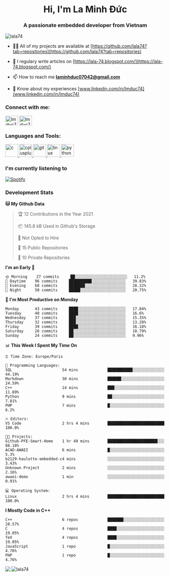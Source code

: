 <h1 align="center">Hi, I'm La Minh Đức</h1>
<h3 align="center">A passionate embedded developer from Vietnam</h3>

<p align="left"> <img src="https://komarev.com/ghpvc/?username=lala74&label=Profile%20views&color=0e75b6&style=flat"
                alt="lala74" /> </p>

- 👨‍💻 All of my projects are available at
[https://github.com/lala74?tab=repositories](https://github.com/lala74?tab=repositories)

- 📝 I regulary write articles on [https://lala-74.blogspot.com/](https://lala-74.blogspot.com/)

- 📫 How to reach me **laminhduc07042@gmail.com**

- 📄 Know about my experiences [www.linkedin.com/in/lmduc74](www.linkedin.com/in/lmduc74)

### Connect with me:
<p align="left">
        <a href="https://linkedin.com/in/lmduc74" target="blank"><img align="center"
                        src="https://cdn.jsdelivr.net/npm/simple-icons@3.0.1/icons/linkedin.svg" alt="lmduc74"
                        height="30" width="40" /></a>
        <a href="https://fb.com/lmduc74" target="blank"><img align="center"
                        src="https://cdn.jsdelivr.net/npm/simple-icons@3.0.1/icons/facebook.svg" alt="lmduc74"
                        height="30" width="40" /></a>
</p>

### Languages and Tools:
<p align="left"> <a href="https://www.cprogramming.com/" target="_blank"> <img
                        src="https://devicons.github.io/devicon/devicon.git/icons/c/c-original.svg" alt="c" width="40"
                        height="40" /> </a> <a href="https://www.w3schools.com/cpp/" target="_blank"> <img
                        src="https://devicons.github.io/devicon/devicon.git/icons/cplusplus/cplusplus-original.svg"
                        alt="cplusplus" width="40" height="40" /> </a> <a href="https://git-scm.com/" target="_blank">
                <img src="https://www.vectorlogo.zone/logos/git-scm/git-scm-icon.svg" alt="git" width="40"
                        height="40" /> </a> <a href="https://www.linux.org/" target="_blank"> <img
                        src="https://devicons.github.io/devicon/devicon.git/icons/linux/linux-original.svg" alt="linux"
                        width="40" height="40" /> </a> <a href="https://www.python.org" target="_blank"> <img
                        src="https://devicons.github.io/devicon/devicon.git/icons/python/python-original.svg"
                        alt="python" width="40" height="40" /> </a> </p>

### I'm currently listening to
[![Spotify](https://spotify-playing-git-master.lala74.vercel.app/api/spotify)](https://open.spotify.com/user/nrjaez36fdyqfexa07wju067g)


### Development Stats
<!--START_SECTION:waka-->
**🐱 My Github Data** 

> 🏆 12 Contributions in the Year 2021
 > 
> 📦 145.8 kB Used in Github's Storage 
 > 
> 🚫 Not Opted to Hire
 > 
> 📜 15 Public Repositories 
 > 
> 🔑 10 Private Repositories  
 > 
**I'm an Early 🐤** 

```text
🌞 Morning    27 commits     ██░░░░░░░░░░░░░░░░░░░░░░░   11.2% 
🌆 Daytime    96 commits     ██████████░░░░░░░░░░░░░░░   39.83% 
🌃 Evening    68 commits     ███████░░░░░░░░░░░░░░░░░░   28.22% 
🌙 Night      50 commits     █████░░░░░░░░░░░░░░░░░░░░   20.75%

```
📅 **I'm Most Productive on Monday** 

```text
Monday       43 commits     ████░░░░░░░░░░░░░░░░░░░░░   17.84% 
Tuesday      40 commits     ████░░░░░░░░░░░░░░░░░░░░░   16.6% 
Wednesday    37 commits     ███░░░░░░░░░░░░░░░░░░░░░░   15.35% 
Thursday     32 commits     ███░░░░░░░░░░░░░░░░░░░░░░   13.28% 
Friday       39 commits     ████░░░░░░░░░░░░░░░░░░░░░   16.18% 
Saturday     26 commits     ██░░░░░░░░░░░░░░░░░░░░░░░   10.79% 
Sunday       24 commits     ██░░░░░░░░░░░░░░░░░░░░░░░   9.96%

```


📊 **This Week I Spent My Time On** 

```text
⌚︎ Time Zone: Europe/Paris

💬 Programming Languages: 
SQL                      54 mins             ███████████░░░░░░░░░░░░░░   44.19% 
Markdown                 30 mins             ██████░░░░░░░░░░░░░░░░░░░   24.59% 
C++                      14 mins             ███░░░░░░░░░░░░░░░░░░░░░░   11.69% 
Python                   9 mins              ██░░░░░░░░░░░░░░░░░░░░░░░   7.81% 
PHP                      7 mins              █░░░░░░░░░░░░░░░░░░░░░░░░   6.2%

🔥 Editors: 
VS Code                  2 hrs 4 mins        █████████████████████████   100.0%

🐱‍💻 Projects: 
Github-PFE-Smart-Home    1 hr 49 mins        ██████████████████████░░░   88.18% 
ACAD-AWAEI               6 mins              █░░░░░░░░░░░░░░░░░░░░░░░░   5.3% 
b2129-haulotte-embedded-c4 mins              ░░░░░░░░░░░░░░░░░░░░░░░░░   3.43% 
Unknown Project          2 mins              ░░░░░░░░░░░░░░░░░░░░░░░░░   2.16% 
awaei-demo               1 min               ░░░░░░░░░░░░░░░░░░░░░░░░░   0.91%

💻 Operating System: 
Linux                    2 hrs 4 mins        █████████████████████████   100.0%

```

**I Mostly Code in C++** 

```text
C++                      6 repos             ███████░░░░░░░░░░░░░░░░░░   28.57% 
C                        4 repos             ████░░░░░░░░░░░░░░░░░░░░░   19.05% 
TeX                      4 repos             ████░░░░░░░░░░░░░░░░░░░░░   19.05% 
JavaScript               1 repo              █░░░░░░░░░░░░░░░░░░░░░░░░   4.76% 
PHP                      1 repo              █░░░░░░░░░░░░░░░░░░░░░░░░   4.76%

```



<!--END_SECTION:waka-->


<img align="left" src="https://github-readme-stats-chi-rust.vercel.app/api?username=lala74&show_icons=true&hide_border=true" /> 

<img align="left"
src="https://github-readme-stats.vercel.app/api/top-langs?username=lala74&show_icons=true&locale=en&layout=compact&hide_border=true" alt="lala74" />  
